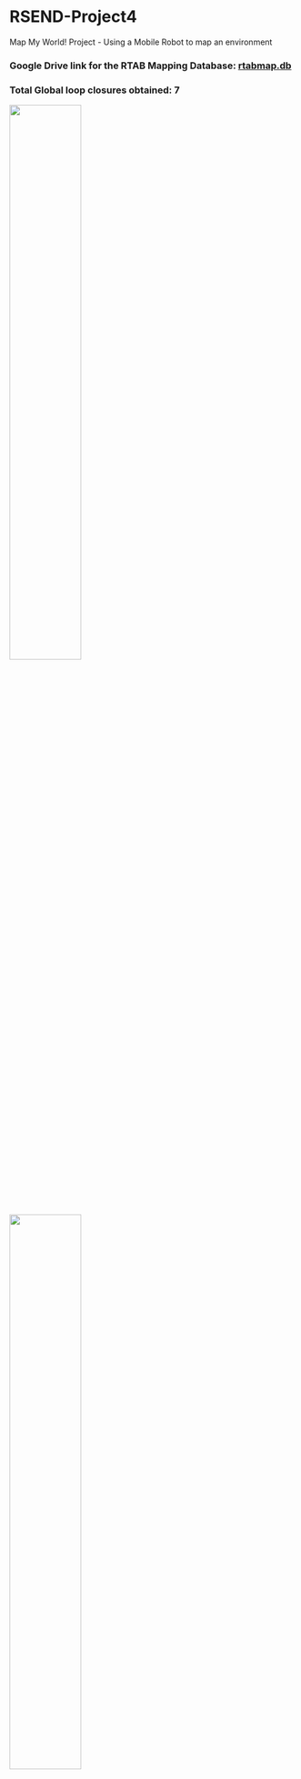 # RSEND-Project4
Map My World! Project - Using a Mobile Robot to map an environment

### Google Drive link for the RTAB Mapping Database: [rtabmap.db](https://drive.google.com/drive/folders/1CM_k3WNitjVhcCMhoIxC4BFIlGzVD_1K?usp=sharing)

### Total Global loop closures obtained: 7
<img src="image/loop1.png" width="50%" align="top-left" alt="" title="db" />
<img src="image/loop2.png" width="50%" align="top-left" alt="" title="loopclosure" />

### Mapped Area
<img src="image/map.png" width="50%" align="top-left" alt="" title="map" />

